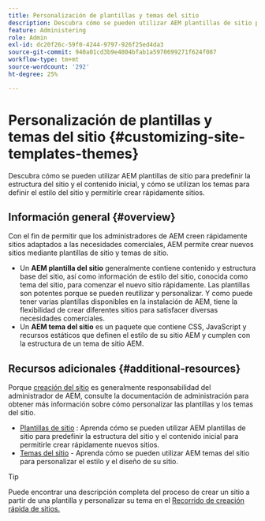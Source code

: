 ```yaml
---
title: Personalización de plantillas y temas del sitio
description: Descubra cómo se pueden utilizar AEM plantillas de sitio para predefinir la estructura del sitio y el contenido inicial, y cómo se utilizan los temas para definir el estilo del sitio y permitirle crear rápidamente sitios.
feature: Administering
role: Admin
exl-id: dc20f26c-59f0-4244-9797-926f25ed4da3
source-git-commit: 940a01cd3b9e4804bfab1a5970699271f624f087
workflow-type: tm+mt
source-wordcount: '292'
ht-degree: 25%

---
```


# Personalización de plantillas y temas del sitio {#customizing-site-templates-themes}

Descubra cómo se pueden utilizar AEM plantillas de sitio para predefinir la estructura del sitio y el contenido inicial, y cómo se utilizan los temas para definir el estilo del sitio y permitirle crear rápidamente sitios.

## Información general {#overview}

Con el fin de permitir que los administradores de AEM creen rápidamente sitios adaptados a las necesidades comerciales, AEM permite crear nuevos sitios mediante plantillas de sitio y temas de sitio.

* Un **AEM plantilla del sitio** generalmente contiene contenido y estructura base del sitio, así como información de estilo del sitio, conocida como tema del sitio, para comenzar el nuevo sitio rápidamente. Las plantillas son potentes porque se pueden reutilizar y personalizar. Y como puede tener varias plantillas disponibles en la instalación de AEM, tiene la flexibilidad de crear diferentes sitios para satisfacer diversas necesidades comerciales.
* Un **AEM tema del sitio** es un paquete que contiene CSS, JavaScript y recursos estáticos que definen el estilo de su sitio AEM y cumplen con la estructura de un tema de sitio AEM.

## Recursos adicionales {#additional-resources}

Porque [creación del sitio](/help/sites-cloud/administering/site-creation/create-site.md) es generalmente responsabilidad del administrador de AEM, consulte la documentación de administración para obtener más información sobre cómo personalizar las plantillas y los temas del sitio.

* [Plantillas de sitio](/help/sites-cloud/administering/site-creation/site-templates.md) : Aprenda cómo se pueden utilizar AEM plantillas de sitio para predefinir la estructura del sitio y el contenido inicial para permitirle crear rápidamente nuevos sitios.
* [Temas del sitio](/help/sites-cloud/administering/site-creation/site-themes.md) - Aprenda cómo se pueden utilizar AEM temas del sitio para personalizar el estilo y el diseño de su sitio.

>[!TIP]
>
>Puede encontrar una descripción completa del proceso de crear un sitio a partir de una plantilla y personalizar su tema en el [Recorrido de creación rápida de sitios.](/help/journey-sites/quick-site/overview.md)
